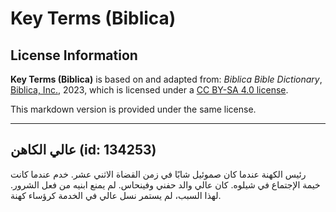 # Key Terms (Biblica)

## License Information

**Key Terms (Biblica)** is based on and adapted from: _Biblica Bible Dictionary_, [Biblica, Inc.](https://www.biblica.com/), 2023, which is licensed under a [CC BY-SA 4.0 license](https://creativecommons.org/licenses/by-sa/4.0/legalcode.en).

This markdown version is provided under the same license.



--------------------------------

## عالي الكاهن (id: 134253)

رئيس الكهنة عندما كان صموئيل شابًا في زمن القضاة الاثني عشر. خدم عندما كانت خيمة الإجتماع في شيلوه. كان عالي والد حفني وفينحاس. لم يمنع ابنيه من فعل الشرور. لهذا السبب، لم يستمر نسل عالي في الخدمة كرؤساء كهنة.


